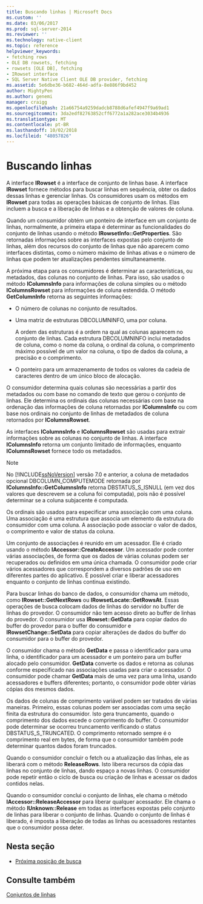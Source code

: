 ```yaml
---
title: Buscando linhas | Microsoft Docs
ms.custom: ''
ms.date: 03/06/2017
ms.prod: sql-server-2014
ms.reviewer: ''
ms.technology: native-client
ms.topic: reference
helpviewer_keywords:
- fetching rows
- OLE DB rowsets, fetching
- rowsets [OLE DB], fetching
- IRowset interface
- SQL Server Native Client OLE DB provider, fetching
ms.assetid: 5e6dbe36-b682-464d-adfa-8e886f9bd452
author: MightyPen
ms.author: genemi
manager: craigg
ms.openlocfilehash: 21a66754a9259dadcb8788d6afef4947f9a69ad1
ms.sourcegitcommit: 3da2edf82763852cff6772a1a282ace3034b4936
ms.translationtype: MT
ms.contentlocale: pt-BR
ms.lasthandoff: 10/02/2018
ms.locfileid: "48057826"
---
```

# <a name="fetching-rows"></a>Buscando linhas
  A interface **IRowset** é a interface de conjunto de linhas base. A interface **IRowset** fornece métodos para buscar linhas em sequência, obter os dados dessas linhas e gerenciar linhas. Os consumidores usam os métodos em **IRowset** para todas as operações básicas de conjunto de linhas. Elas incluem a busca e a liberação de linhas e a obtenção de valores de coluna.  
  
 Quando um consumidor obtém um ponteiro de interface em um conjunto de linhas, normalmente, a primeira etapa é determinar as funcionalidades do conjunto de linhas usando o método **IRowsetInfo::GetProperties**. São retornadas informações sobre as interfaces expostas pelo conjunto de linhas, além dos recursos do conjunto de linhas que não aparecem como interfaces distintas, como o número máximo de linhas ativas e o número de linhas que podem ter atualizações pendentes simultaneamente.  
  
 A próxima etapa para os consumidores é determinar as características, ou metadados, das colunas no conjunto de linhas. Para isso, são usados o método **IColumnsInfo** para informações de coluna simples ou o método **IColumnsRowset** para informações de coluna estendida. O método **GetColumnInfo** retorna as seguintes informações:  
  
-   O número de colunas no conjunto de resultados.  
  
-   Uma matriz de estruturas DBCOLUMNINFO, uma por coluna.  
  
     A ordem das estruturas é a ordem na qual as colunas aparecem no conjunto de linhas. Cada estrutura DBCOLUMNINFO inclui metadados de coluna, como o nome da coluna, o ordinal da coluna, o comprimento máximo possível de um valor na coluna, o tipo de dados da coluna, a precisão e o comprimento.  
  
-   O ponteiro para um armazenamento de todos os valores da cadeia de caracteres dentro de um único bloco de alocação.  
  
 O consumidor determina quais colunas são necessárias a partir dos metadados ou com base no comando de texto que gerou o conjunto de linhas. Ele determina os ordinais das colunas necessárias com base na ordenação das informações de coluna retornadas por **IColumnsInfo** ou com base nos ordinais no conjunto de linhas de metadados de coluna retornados por **IColumnsRowset**.  
  
 As interfaces **IColumnsInfo** e **IColumnsRowset** são usadas para extrair informações sobre as colunas no conjunto de linhas. A interface **IColumnsInfo** retorna um conjunto limitado de informações, enquanto **IColumnsRowset** fornece todo os metadados.  
  
> [!NOTE]  
>  No [!INCLUDE[ssNoVersion](../../includes/ssnoversion-md.md)] versão 7.0 e anterior, a coluna de metadados opcional DBCOLUMN_COMPUTEMODE retornada por **IColumnsInfo::GetColumnsInfo** retorna DBSTATUS_S_ISNULL (em vez dos valores que descrevem se a coluna foi computada), pois não é possível determinar se a coluna subjacente é computada.  
  
 Os ordinais são usados para especificar uma associação com uma coluna. Uma associação é uma estrutura que associa um elemento da estrutura do consumidor com uma coluna. A associação pode associar o valor de dados, o comprimento e valor de status da coluna.  
  
 Um conjunto de associações é reunido em um acessador. Ele é criado usando o método **IAccessor::CreateAccessor**. Um acessador pode conter várias associações, de forma que os dados de várias colunas podem ser recuperados ou definidos em uma única chamada. O consumidor pode criar vários acessadores que correspondem a diversos padrões de uso em diferentes partes do aplicativo. É possível criar e liberar acessadores enquanto o conjunto de linhas continua existindo.  
  
 Para buscar linhas do banco de dados, o consumidor chama um método, como **IRowset::GetNextRows** ou **IRowsetLocate::GetRowsAt**. Essas operações de busca colocam dados de linhas do servidor no buffer de linhas do provedor. O consumidor não tem acesso direto ao buffer de linhas do provedor. O consumidor usa **IRowset::GetData** para copiar dados do buffer do provedor para o buffer do consumidor e **IRowsetChange::SetData** para copiar alterações de dados do buffer do consumidor para o buffer do provedor.  
  
 O consumidor chama o método **GetData** e passa o identificador para uma linha, o identificador para um acessador e um ponteiro para um buffer alocado pelo consumidor. **GetData** converte os dados e retorna as colunas conforme especificado nas associações usadas para criar o acessador. O consumidor pode chamar **GetData** mais de uma vez para uma linha, usando acessadores e buffers diferentes; portanto, o consumidor pode obter várias cópias dos mesmos dados.  
  
 Os dados de colunas de comprimento variável podem ser tratados de várias maneiras. Primeiro, essas colunas podem ser associadas com uma seção finita da estrutura do consumidor. Isto gera truncamento, quando o comprimento dos dados excede o comprimento do buffer. O consumidor pode determinar se ocorreu truncamento verificando o status DBSTATUS_S_TRUNCATED. O comprimento retornado sempre é o comprimento real em bytes, de forma que o consumidor também pode determinar quantos dados foram truncados.  
  
 Quando o consumidor concluir o fetch ou a atualização das linhas, ele as liberará com o método **ReleaseRows**. Isto libera recursos da cópia das linhas no conjunto de linhas, dando espaço a novas linhas. O consumidor pode repetir então o ciclo de busca ou criação de linhas e acessar os dados contidos nelas.  
  
 Quando o consumidor conclui o conjunto de linhas, ele chama o método **IAccessor::ReleaseAccessor** para liberar qualquer acessador. Ele chama o método **IUnknown::Release** em todas as interfaces expostas pelo conjunto de linhas para liberar o conjunto de linhas. Quando o conjunto de linhas é liberado, é imposta a liberação de todas as linhas ou acessadores restantes que o consumidor possa deter.  
  
## <a name="in-this-section"></a>Nesta seção  
  
-   [Próxima posição de busca](fetching-rows-next-fetch-position.md)  
  
## <a name="see-also"></a>Consulte também  
 [Conjuntos de linhas](rowsets.md)  
  
  
